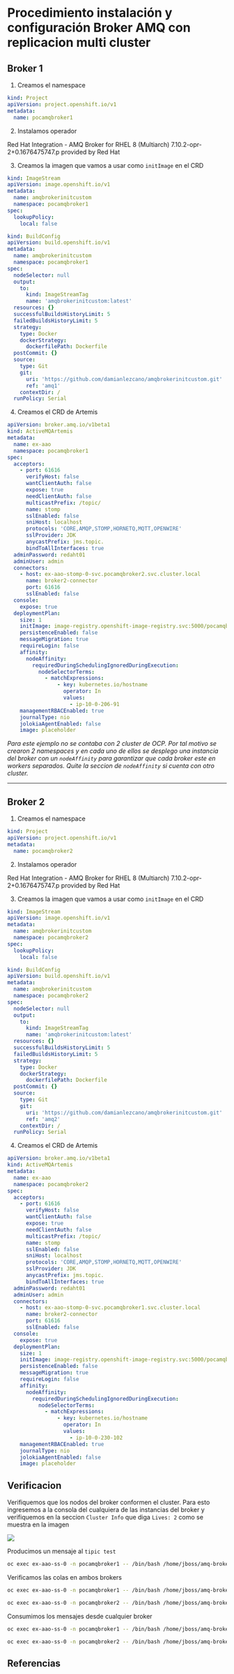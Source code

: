 # Procedimiento instalación y configuración Broker AMQ con replicacion multi cluster

## Broker 1

1. Creamos el namespace

```yaml
kind: Project
apiVersion: project.openshift.io/v1
metadata:
  name: pocamqbroker1
```

2. Instalamos operador

Red Hat Integration - AMQ Broker for RHEL 8 (Multiarch) 7.10.2-opr-2+0.1676475747.p provided by Red Hat

3. Creamos la imagen que vamos a usar como `initImage` en el CRD

```yaml
kind: ImageStream
apiVersion: image.openshift.io/v1
metadata:
  name: amqbrokerinitcustom
  namespace: pocamqbroker1
spec:
  lookupPolicy:
    local: false
```

```yaml
kind: BuildConfig
apiVersion: build.openshift.io/v1
metadata:
  name: amqbrokerinitcustom
  namespace: pocamqbroker1
spec:
  nodeSelector: null
  output:
    to:
      kind: ImageStreamTag
      name: 'amqbrokerinitcustom:latest'
  resources: {}
  successfulBuildsHistoryLimit: 5
  failedBuildsHistoryLimit: 5
  strategy:
    type: Docker
    dockerStrategy:
      dockerfilePath: Dockerfile
  postCommit: {}
  source:
    type: Git
    git:
      uri: 'https://github.com/damianlezcano/amqbrokerinitcustom.git'
      ref: 'amq1'
    contextDir: /
  runPolicy: Serial
```
4. Creamos el CRD de Artemis

```yaml
apiVersion: broker.amq.io/v1beta1
kind: ActiveMQArtemis
metadata:
  name: ex-aao
  namespace: pocamqbroker1
spec:
  acceptors:
    - port: 61616
      verifyHost: false
      wantClientAuth: false
      expose: true
      needClientAuth: false
      multicastPrefix: /topic/
      name: stomp
      sslEnabled: false
      sniHost: localhost
      protocols: 'CORE,AMQP,STOMP,HORNETQ,MQTT,OPENWIRE'
      sslProvider: JDK
      anycastPrefix: jms.topic.
      bindToAllInterfaces: true
  adminPassword: redaht01
  adminUser: admin
  connectors:
    - host: ex-aao-stomp-0-svc.pocamqbroker2.svc.cluster.local
      name: broker2-connector
      port: 61616
      sslEnabled: false
  console:
    expose: true
  deploymentPlan:
    size: 1
    initImage: image-registry.openshift-image-registry.svc:5000/pocamqbroker1/amqbrokerinitcustom:latest
    persistenceEnabled: false
    messageMigration: true
    requireLogin: false
    affinity:
      nodeAffinity:
        requiredDuringSchedulingIgnoredDuringExecution:
          nodeSelectorTerms:
            - matchExpressions:
                - key: kubernetes.io/hostname
                  operator: In
                  values:
                    - ip-10-0-206-91
    managementRBACEnabled: true
    journalType: nio
    jolokiaAgentEnabled: false
    image: placeholder
```

_Para este ejemplo no se contaba con 2 cluster de OCP. Por tal motivo se crearon 2 namespaces y en cada uno de ellos se desplego una instancia del broker con un `nodeAffinity` para garantizar que cada broker este en workers separados. Quite la seccion de `nodeAffinity` si cuenta con otro cluster._

---

## Broker 2

1. Creamos el namespace

```yaml
kind: Project
apiVersion: project.openshift.io/v1
metadata:
  name: pocamqbroker2
```

2. Instalamos operador

Red Hat Integration - AMQ Broker for RHEL 8 (Multiarch) 7.10.2-opr-2+0.1676475747.p provided by Red Hat

3. Creamos la imagen que vamos a usar como `initImage` en el CRD

```yaml
kind: ImageStream
apiVersion: image.openshift.io/v1
metadata:
  name: amqbrokerinitcustom
  namespace: pocamqbroker2
spec:
  lookupPolicy:
    local: false
```

```yaml
kind: BuildConfig
apiVersion: build.openshift.io/v1
metadata:
  name: amqbrokerinitcustom
  namespace: pocamqbroker2
spec:
  nodeSelector: null
  output:
    to:
      kind: ImageStreamTag
      name: 'amqbrokerinitcustom:latest'
  resources: {}
  successfulBuildsHistoryLimit: 5
  failedBuildsHistoryLimit: 5
  strategy:
    type: Docker
    dockerStrategy:
      dockerfilePath: Dockerfile
  postCommit: {}
  source:
    type: Git
    git:
      uri: 'https://github.com/damianlezcano/amqbrokerinitcustom.git'
      ref: 'amq2'
    contextDir: /
  runPolicy: Serial
```
4. Creamos el CRD de Artemis

```yaml
apiVersion: broker.amq.io/v1beta1
kind: ActiveMQArtemis
metadata:
  name: ex-aao
  namespace: pocamqbroker2
spec:
  acceptors:
    - port: 61616
      verifyHost: false
      wantClientAuth: false
      expose: true
      needClientAuth: false
      multicastPrefix: /topic/
      name: stomp
      sslEnabled: false
      sniHost: localhost
      protocols: 'CORE,AMQP,STOMP,HORNETQ,MQTT,OPENWIRE'
      sslProvider: JDK
      anycastPrefix: jms.topic.
      bindToAllInterfaces: true
  adminPassword: redaht01
  adminUser: admin
  connectors:
    - host: ex-aao-stomp-0-svc.pocamqbroker1.svc.cluster.local
      name: broker2-connector
      port: 61616
      sslEnabled: false
  console:
    expose: true
  deploymentPlan:
    size: 1
    initImage: image-registry.openshift-image-registry.svc:5000/pocamqbroker2/amqbrokerinitcustom:latest
    persistenceEnabled: false
    messageMigration: true
    requireLogin: false
    affinity:
      nodeAffinity:
        requiredDuringSchedulingIgnoredDuringExecution:
          nodeSelectorTerms:
            - matchExpressions:
                - key: kubernetes.io/hostname
                  operator: In
                  values:
                    - ip-10-0-230-102
    managementRBACEnabled: true
    journalType: nio
    jolokiaAgentEnabled: false
    image: placeholder
```

## Verificacion

Verifiquemos que los nodos del broker conformen el cluster. Para esto ingresemos a la consola del cualquiera de las instancias del broker y verifiquemos en la seccion `Cluster Info` que diga `Lives: 2` como se muestra en la imagen

![](.img/1.png)


Producimos un mensaje al `tipic test`

```bash
oc exec ex-aao-ss-0 -n pocamqbroker1 -- /bin/bash /home/jboss/amq-broker/bin/artemis producer --user admin --password redhat01 --url tcp://ex-aao-ss-0:61616 --destination /topic/test --message-count 1
```

Verificamos las colas en ambos brokers

```bash
oc exec ex-aao-ss-0 -n pocamqbroker1 -- /bin/bash /home/jboss/amq-broker/bin/artemis queue stat --user admin --password admin --url tcp://ex-aao-ss-0:61616

oc exec ex-aao-ss-0 -n pocamqbroker2 -- /bin/bash /home/jboss/amq-broker/bin/artemis queue stat --user admin --password admin --url tcp://ex-aao-ss-0:61616
```

Consumimos los mensajes desde cualquier broker
```bash
oc exec ex-aao-ss-0 -n pocamqbroker1 -- /bin/bash /home/jboss/amq-broker/bin/artemis consumer --destination /topic/test  --message-count=1 --url tcp://ex-aao-ss-0:61616

oc exec ex-aao-ss-0 -n pocamqbroker2 -- /bin/bash /home/jboss/amq-broker/bin/artemis consumer --destination /topic/test  --message-count=1 --url tcp://ex-aao-ss-0:61616
```

## Referencias


[](https://access.redhat.com/documentation/en-us/red_hat_amq_broker/7.10/html-single/configuring_amq_broker/index#configuring-fault-tolerant-system-broker-connections-configuring)

[](https://activemq.apache.org/components/artemis/documentation/latest/amqp-broker-connections.html)
